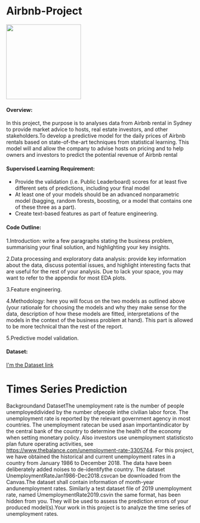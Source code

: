 # Airbnb-Project 


<img src="https://pbs.twimg.com/profile_images/1347634517519974402/ND0m2Hxn.png" width="200" height="200">



#### Overview:

In this project, the purpose is to analyses data from Airbnb rental in Sydney to provide market advice to hosts, real estate investors, and other stakeholders.To develop a predictive model for the daily prices of Airbnb rentals based on state-of-the-art techniques from statistical learning.  This model will and allow the company to advise hosts on pricing and to help owners and investors to predict the potential revenue of Airbnb rental 

#### Supervised Learning Requirement:

* Provide the validation (i.e. Public Leaderboard) scores for at least five different  sets  of  predictions,  including  your  final  model
* At least one of your models should be an advanced nonparametric model (bagging, random forests, boosting, or a model that contains one of these three as a part).
* Create text-based features as part of feature engineering.  

#### Code Outline:

1.Introduction: write a few paragraphs stating the business problem, summarising your final solution, and highlighting your key insights.

 
2.Data processing and exploratory data analysis: provide key information about the data, discuss potential issues, and highlight interesting facts that are useful for the rest of your analysis. Due to lack your space, you may want to refer to the appendix for most EDA plots.  


3.Feature engineering.  


4.Methodology: here you will focus on the two models as outlined above (your rationale for choosing the models and why they make sense for the data, description of how these models are fitted, interpretations of the models in the context of the business problem at hand).  This part is allowed to be more technical than the rest of the report.


5.Predictive model validation.  


#### Dataset:

[I'm the Dataset link](https://drive.google.com/drive/folders/1BNznLRF-k_K9NwG7UwZfunQBeJ4eQO4Q?usp=sharing)


# Times Series Prediction 



Backgroundand DatasetThe unemployment rate is the number of people unemployeddivided by the number ofpeople inthe civilian labor force. The unemployment rate is reported by the relevant government agency in most countries. The unemployment ratecan be used asan importantindicator by the central bank of the country to determine the health of the economy when setting monetary policy. Also investors use unemployment statisticsto plan future operating activities, see https://www.thebalance.com/unemployment-rate-3305744. For this project, we have obtained the historical and current unemployment rates in a country from January 1986 to December 2018. The data have been deliberately added noises to de-identifythe  country. The  dataset UnemploymentRateJan1986-Dec2018.csvcan  be downloaded from the Canvas.The dataset shall contain information of month-year andunemployment rates. Similarly a test dataset  file  of  2019  unemployment  rate,  named UmemploymentRate2019.csvin  the same format, has been hidden from you. They will be used to assess the prediction errors of your  produced  model(s).Your  work  in  this  project  is  to  analyze  the  time  series  of unemployment rates.  



